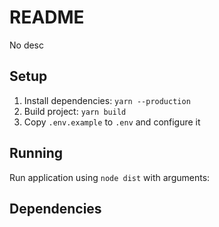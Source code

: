 # README

No desc

## Setup

1. Install dependencies: `yarn --production`
2. Build project: `yarn build`
3. Copy `.env.example` to `.env` and configure it

## Running

Run application using `node dist` with arguments:



## Dependencies
